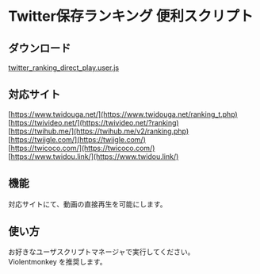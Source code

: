 # Twitter保存ランキング 便利スクリプト

## ダウンロード

<a href="https://raw.githubusercontent.com/HidegonSan/TwitterRankingUserScript/main/twitter_ranking_direct_play.user.js" target="_blank">twitter_ranking_direct_play.user.js</a>  

## 対応サイト

[https://www.twidouga.net/](https://www.twidouga.net/ranking_t.php)  
[https://twivideo.net/](https://twivideo.net/?ranking)  
[https://twihub.me/](https://twihub.me/v2/ranking.php)  
[https://twiigle.com/](https://twiigle.com/)  
[https://twicoco.com/](https://twicoco.com/)  
[https://www.twidou.link/](https://www.twidou.link/)  

## 機能

対応サイトにて、動画の直接再生を可能にします。

## 使い方

お好きなユーザスクリプトマネージャで実行してください。  
Violentmonkey を推奨します。
